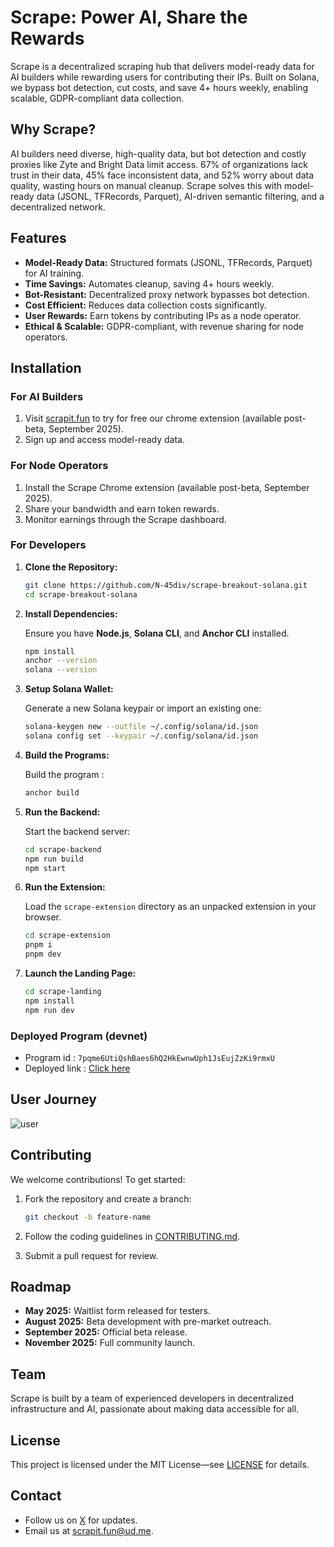 # Scrape: Power AI, Share the Rewards

Scrape is a decentralized scraping hub that delivers model-ready data for AI builders while rewarding users for contributing their IPs. Built on Solana, we bypass bot detection, cut costs, and save 4+ hours weekly, enabling scalable, GDPR-compliant data collection.

## Why Scrape?

AI builders need diverse, high-quality data, but bot detection and costly proxies like Zyte and Bright Data limit access. 67% of organizations lack trust in their data, 45% face inconsistent data, and 52% worry about data quality, wasting hours on manual cleanup. Scrape solves this with model-ready data (JSONL, TFRecords, Parquet), AI-driven semantic filtering, and a decentralized network.

## Features

* **Model-Ready Data:** Structured formats (JSONL, TFRecords, Parquet) for AI training.
* **Time Savings:** Automates cleanup, saving 4+ hours weekly.
* **Bot-Resistant:** Decentralized proxy network bypasses bot detection.
* **Cost Efficient:** Reduces data collection costs significantly.
* **User Rewards:** Earn tokens by contributing IPs as a node operator.
* **Ethical & Scalable:** GDPR-compliant, with revenue sharing for node operators.

## Installation

### For AI Builders

1. Visit [scrapit.fun](https://scrapit.fun) to try for free our chrome extension (available post-beta, September 2025).
2. Sign up and access model-ready data.

### For Node Operators

1. Install the Scrape Chrome extension (available post-beta, September 2025).
2. Share your bandwidth and earn token rewards.
3. Monitor earnings through the Scrape dashboard.

### For Developers

1. **Clone the Repository:**

   ```bash
   git clone https://github.com/N-45div/scrape-breakout-solana.git
   cd scrape-breakout-solana
   ```

2. **Install Dependencies:**

   Ensure you have **Node.js**, **Solana CLI**, and **Anchor CLI** installed.

   ```bash
   npm install
   anchor --version
   solana --version
   ```

3. **Setup Solana Wallet:**

   Generate a new Solana keypair or import an existing one:

   ```bash
   solana-keygen new --outfile ~/.config/solana/id.json
   solana config set --keypair ~/.config/solana/id.json
   ```

4. **Build the Programs:**

   Build the program :

   ```bash
   anchor build
   ```

5. **Run the Backend:**

   Start the backend server:

   ```bash
   cd scrape-backend
   npm run build
   npm start
   ```

6. **Run the Extension:**

   Load the `scrape-extension` directory as an unpacked extension in your browser.
   
   ```bash
   cd scrape-extension
   pnpm i
   pnpm dev
   ```

7. **Launch the Landing Page:**

   ```bash
   cd scrape-landing
   npm install
   npm run dev
   ```

### Deployed Program (devnet)

* Program id : `7pqme6UtiQshBaes6hQ2HkEwnwUph1JsEujZzKi9rmxU`
* Deployed link : [Click here](https://explorer.solana.com/address/7pqme6UtiQshBaes6hQ2HkEwnwUph1JsEujZzKi9rmxU?cluster=devnet)

## User Journey 

![user](https://github.com/user-attachments/assets/68dccfca-6185-4582-8c17-70128ca8f29f)

## Contributing

We welcome contributions! To get started:

1. Fork the repository and create a branch:

   ```bash
   git checkout -b feature-name
   ```
2. Follow the coding guidelines in [CONTRIBUTING.md](https://github.com/N-45div/scrape-breakout-solana/blob/main/CONTRIBUTING.md).
3. Submit a pull request for review.


## Roadmap

* **May 2025:** Waitlist form released for testers.
* **August 2025:** Beta development with pre-market outreach.
* **September 2025:** Official beta release.
* **November 2025:** Full community launch.

## Team

Scrape is built by a team of experienced developers in decentralized infrastructure and AI, passionate about making data accessible for all.

## License

This project is licensed under the MIT License—see [LICENSE](https://github.com/N-45div/scrape-breakout-solana?tab=MIT-1-ov-file) for details.

## Contact

* Follow us on [X](https://x.com/scrapedotfun) for updates.
* Email us at [scrapit.fun@ud.me](mailto:scrapit.fun@ud.me).


